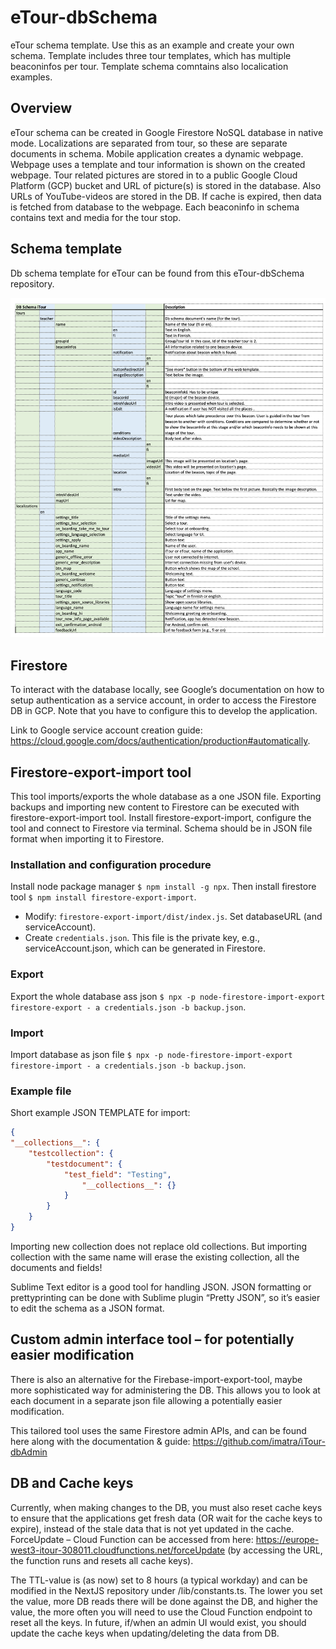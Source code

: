 # eTour-dbSchema

eTour schema template. Use this as an example and create your own schema. Template includes three tour templates, which has multiple beaconinfos per tour. Template schema comntains also localication examples.

## Overview

eTour schema can be created in Google Firestore NoSQL database in native mode. Localizations are separated from tour, so these are separate documents in schema.
Mobile application creates a dynamic webpage. Webpage uses a template and tour information is shown on the created webpage. Tour related pictures are stored in to a public Google Cloud Platform (GCP) bucket and URL of picture(s) is stored in the database. Also URLs of YouTube-videos are stored in the DB. If cache is expired, then data is fetched from database to the webpage. Each beaconinfo in schema contains text and media for the tour stop.

## Schema template

Db schema template for eTour can be found from this eTour-dbSchema repository.

![Db schema description](https://github.com/Beacon-eTour/eTour-documentation/blob/main/figures/db-schema-descriptions.jpg "Schema description")

## Firestore
To interact with the database locally, see Google’s documentation on how to setup authentication as a service account, in order to access the Firestore DB in GCP. Note that you have to configure this to develop the application.

Link to Google service account creation guide: https://cloud.google.com/docs/authentication/production#automatically. 

##	Firestore-export-import tool
This tool imports/exports the whole database as a one JSON file. Exporting backups and importing new content to Firestore can be executed with firestore-export-import tool. Install firestore-export-import, configure the tool and connect to Firestore via terminal. Schema should be in JSON file format when importing it to Firestore.

### Installation and configuration procedure
 
 Install node package manager ```$ npm install -g npx```. Then install firestore tool ```$ npm install firestore-export-import```.
 
* Modify: ```firestore-export-import/dist/index.js```. Set databaseURL (and serviceAccount).
* Create ```credentials.json```. This file is the private key, e.g., serviceAccount.json, which can be generated in Firestore.

### Export

Export the whole database ass json ```$ npx -p node-firestore-import-export firestore-export - a credentials.json -b backup.json```.
 
### Import

Import database as json file ```$ npx -p node-firestore-import-export firestore-import - a credentials.json -b backup.json```.
 
### Example file

Short example JSON TEMPLATE for import:
```json
{
"__collections__": {
	"testcollection": { 
		"testdocument": {
			"test_field": "Testing", 
				"__collections__": {}
			} 
		}
	}
}
```


Importing new collection does not replace old collections. But importing collection with the same name will erase the existing collection, all the documents and fields!

Sublime Text editor is a good tool for handling JSON. JSON formatting or prettyprinting can be done with Sublime plugin “Pretty JSON”, so it’s easier to edit the schema as a JSON format.

##	Custom admin interface tool – for potentially easier modification

There is also an alternative for the Firebase-import-export-tool, maybe more sophisticated way for administering the DB. This allows you to look at each document in a separate json file allowing a potentially easier modification. 

This tailored tool uses the same Firestore admin APIs, and can be found here along with the documentation & guide: 
https://github.com/imatra/iTour-dbAdmin

## DB and Cache keys
Currently, when making changes to the DB, you must also reset cache keys to ensure that the applications get fresh data (OR wait for the cache keys to expire), instead of the stale data that is not yet updated in the cache. ForceUpdate – Cloud Function can be accessed from here: https://europe-west3-itour-308011.cloudfunctions.net/forceUpdate (by accessing the URL, the function runs and resets all cache keys). 

The TTL-value is (as now) set to 8 hours (a typical workday) and can be modified in the NextJS repository under /lib/constants.ts. The lower you set the value, more DB reads there will be done against the DB, and higher the value, the more often you will need to use the Cloud Function endpoint to reset all the keys. In future, if/when an admin UI would exist, you should update the cache keys when updating/deleting the data from DB.

